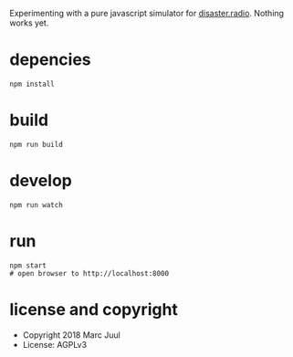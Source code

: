 
Experimenting with a pure javascript simulator for [disaster.radio](https://disaster.radio). Nothing works yet.


# depencies

```
npm install
```

# build

```
npm run build
```

# develop

```
npm run watch
```

# run

```
npm start
# open browser to http://localhost:8000
```


# license and copyright

* Copyright 2018 Marc Juul
* License: AGPLv3
